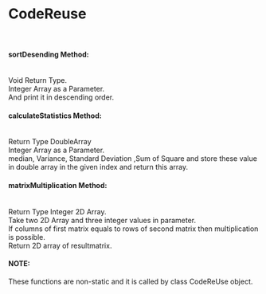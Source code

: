 # CodeReuse
<br>
<h4>sortDesending Method:</h4>
<br>
Void Return Type.<br>
Integer Array as a Parameter.<br>
And print it in descending order.<br>
<h4>calculateStatistics Method:</h4>
<br>
Return Type DoubleArray<br>
Integer Array as a Parameter.<br>
median, Variance, Standard Deviation ,Sum of Square and store these value in double array in the given index and return this array.<br>
<h4>matrixMultiplication Method:</h4>
<br>
Return Type Integer 2D Array.<br>
Take two 2D Array and three integer values in parameter.<br>
If columns of first matrix equals to rows of second matrix then multiplication is possible.<br>
Return 2D array of resultmatrix.
<br>
<h4>NOTE:</h4>
These functions are non-static and it is called by class CodeReUse object.
